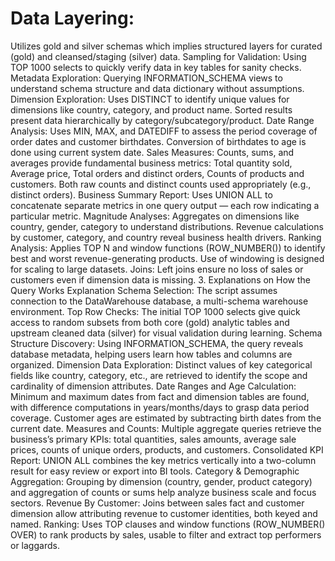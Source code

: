 # Data Layering:
Utilizes gold and silver schemas which implies structured layers for curated (gold) and cleansed/staging (silver) data.
Sampling for Validation:
Using TOP 1000 selects to quickly verify data in key tables for sanity checks.
Metadata Exploration:
Querying INFORMATION_SCHEMA views to understand schema structure and data dictionary without assumptions.
Dimension Exploration:
Uses DISTINCT to identify unique values for dimensions like country, category, and product name.
Sorted results present data hierarchically by category/subcategory/product.
Date Range Analysis:
Uses MIN, MAX, and DATEDIFF to assess the period coverage of order dates and customer birthdates.
Conversion of birthdates to age is done using current system date.
Sales Measures:
Counts, sums, and averages provide fundamental business metrics:
Total quantity sold,
Average price,
Total orders and distinct orders,
Counts of products and customers.
Both raw counts and distinct counts used appropriately (e.g., distinct orders).
Business Summary Report:
Uses UNION ALL to concatenate separate metrics in one query output — each row indicating a particular metric.
Magnitude Analyses:
Aggregates on dimensions like country, gender, category to understand distributions.
Revenue calculations by customer, category, and country reveal business health drivers.
Ranking Analysis:
Applies TOP N and window functions (ROW_NUMBER()) to identify best and worst revenue-generating products.
Use of windowing is designed for scaling to large datasets.
Joins:
Left joins ensure no loss of sales or customers even if dimension data is missing.
3. Explanations on How the Query Works
Explanation
Schema Selection:
The script assumes connection to the DataWarehouse database, a multi-schema warehouse environment.
Top Row Checks:
The initial TOP 1000 selects give quick access to random subsets from both core (gold) analytic tables and upstream cleaned data (silver) for visual validation during learning.
Schema Structure Discovery:
Using INFORMATION_SCHEMA, the query reveals database metadata, helping users learn how tables and columns are organized.
Dimension Data Exploration:
Distinct values of key categorical fields like country, category, etc., are retrieved to identify the scope and cardinality of dimension attributes.
Date Ranges and Age Calculation:
Minimum and maximum dates from fact and dimension tables are found, with difference computations in years/months/days to grasp data period coverage. Customer ages are estimated by subtracting birth dates from the current date.
Measures and Counts:
Multiple aggregate queries retrieve the business’s primary KPIs: total quantities, sales amounts, average sale prices, counts of unique orders, products, and customers.
Consolidated KPI Report:
UNION ALL combines the key metrics vertically into a two-column result for easy review or export into BI tools.
Category & Demographic Aggregation:
Grouping by dimension (country, gender, product category) and aggregation of counts or sums help analyze business scale and focus sectors.
Revenue By Customer:
Joins between sales fact and customer dimension allow attributing revenue to customer identities, both keyed and named.
Ranking:
Uses TOP clauses and window functions (ROW_NUMBER() OVER) to rank products by sales, usable to filter and extract top performers or laggards.
